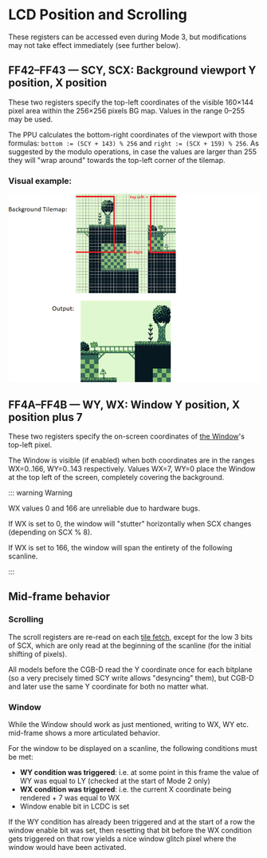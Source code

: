 
# LCD Position and Scrolling

These registers can be accessed even during Mode 3, but modifications may not take
effect immediately (see further below).

## FF42–FF43 — SCY, SCX: Background viewport Y position, X position

These two registers specify the top-left coordinates of the visible 160×144 pixel area within the
256×256 pixels BG map. Values in the range 0–255 may be used.

The PPU calculates the bottom-right coordinates of the viewport with those formulas: `bottom := (SCY + 143) % 256` and `right := (SCX + 159) % 256`.
As suggested by the modulo operations, in case the values are larger than 255 they will "wrap around" towards the top-left corner of the tilemap.

### Visual example:
![VRAM view diagram](imgs/srcolling_diagram.png)

## FF4A–FF4B — WY, WX: Window Y position, X position plus 7

These two registers specify the on-screen coordinates of [the Window](#Window)'s top-left pixel.

The Window is visible (if enabled) when both coordinates are in the ranges
WX=0..166, WY=0..143 respectively. Values WX=7, WY=0 place the Window at the
top left of the screen, completely covering the background.

::: warning Warning

WX values 0 and 166 are unreliable due to hardware bugs.

If WX is set to 0, the window will "stutter" horizontally when SCX changes
(depending on SCX % 8).

If WX is set to 166, the window will span the entirety of the following
scanline.

:::

## Mid-frame behavior

### Scrolling

The scroll registers are re-read on each [tile fetch](<#Get Tile>), except for the low 3 bits of SCX, which are only read at the beginning of the scanline (for the initial shifting of pixels).

All models before the CGB-D read the Y coordinate once for each bitplane (so a very precisely timed SCY write allows "desyncing" them), but CGB-D and later use the same Y coordinate for both no matter what.

### Window

While the Window should work as just mentioned, writing to WX, WY etc. mid-frame shows a more articulated behavior.

For the window to be displayed on a scanline, the following conditions must be met:

- **WY condition was triggered**: i.e. at some point in this frame the value of WY was equal to LY (checked at the start of Mode 2 only)
- **WX condition was triggered**: i.e. the current X coordinate being rendered + 7 was equal to WX
- Window enable bit in LCDC is set

If the WY condition has already been triggered and at the start of a row the window enable bit was set,
then resetting that bit before the WX condition gets triggered on that row yields a nice window glitch pixel where the window would have been activated.

